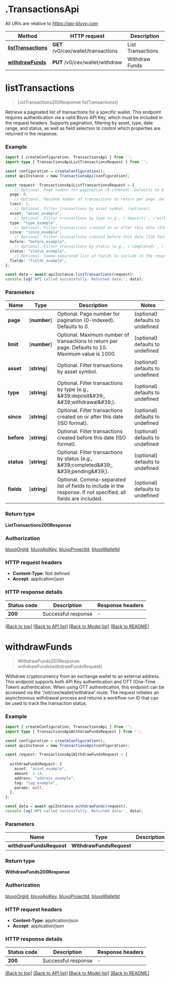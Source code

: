 # .TransactionsApi

All URIs are relative to *https://api-bluvo.com*

Method | HTTP request | Description
------------- | ------------- | -------------
[**listTransactions**](TransactionsApi.md#listTransactions) | **GET** /v0/cex/wallet/transactions | List Transactions
[**withdrawFunds**](TransactionsApi.md#withdrawFunds) | **PUT** /v0/cex/wallet/withdraw | Withdraw Funds


# **listTransactions**
> ListTransactions200Response listTransactions()

Retrieve a paginated list of transactions for a specific wallet. This endpoint requires authentication via a valid Bluvo API Key, which must be included in the request headers. Supports pagination, filtering by asset, type, date range, and status, as well as field selection to control which properties are returned in the response.

### Example


```typescript
import { createConfiguration, TransactionsApi } from '';
import type { TransactionsApiListTransactionsRequest } from '';

const configuration = createConfiguration();
const apiInstance = new TransactionsApi(configuration);

const request: TransactionsApiListTransactionsRequest = {
    // Optional. Page number for pagination (0-indexed). Defaults to 0. (optional)
  page: 0,
    // Optional. Maximum number of transactions to return per page. Defaults to 10. Maximum value is 1000. (optional)
  limit: 1,
    // Optional. Filter transactions by asset symbol. (optional)
  asset: "asset_example",
    // Optional. Filter transactions by type (e.g., \'deposit\', \'withdrawal\'). (optional)
  type: "type_example",
    // Optional. Filter transactions created on or after this date (ISO format). (optional)
  since: "since_example",
    // Optional. Filter transactions created before this date (ISO format). (optional)
  before: "before_example",
    // Optional. Filter transactions by status (e.g., \'completed\', \'pending\'). (optional)
  status: "status_example",
    // Optional. Comma-separated list of fields to include in the response. If not specified, all fields are included. (optional)
  fields: "fields_example",
};

const data = await apiInstance.listTransactions(request);
console.log('API called successfully. Returned data:', data);
```


### Parameters

Name | Type | Description  | Notes
------------- | ------------- | ------------- | -------------
 **page** | [**number**] | Optional. Page number for pagination (0-indexed). Defaults to 0. | (optional) defaults to undefined
 **limit** | [**number**] | Optional. Maximum number of transactions to return per page. Defaults to 10. Maximum value is 1000. | (optional) defaults to undefined
 **asset** | [**string**] | Optional. Filter transactions by asset symbol. | (optional) defaults to undefined
 **type** | [**string**] | Optional. Filter transactions by type (e.g., \&#39;deposit\&#39;, \&#39;withdrawal\&#39;). | (optional) defaults to undefined
 **since** | [**string**] | Optional. Filter transactions created on or after this date (ISO format). | (optional) defaults to undefined
 **before** | [**string**] | Optional. Filter transactions created before this date (ISO format). | (optional) defaults to undefined
 **status** | [**string**] | Optional. Filter transactions by status (e.g., \&#39;completed\&#39;, \&#39;pending\&#39;). | (optional) defaults to undefined
 **fields** | [**string**] | Optional. Comma-separated list of fields to include in the response. If not specified, all fields are included. | (optional) defaults to undefined


### Return type

**ListTransactions200Response**

### Authorization

[bluvoOrgId](README.md#bluvoOrgId), [bluvoApiKey](README.md#bluvoApiKey), [bluvoProjectId](README.md#bluvoProjectId), [bluvoWalletId](README.md#bluvoWalletId)

### HTTP request headers

 - **Content-Type**: Not defined
 - **Accept**: application/json


### HTTP response details
| Status code | Description | Response headers |
|-------------|-------------|------------------|
**200** | Successful response |  -  |

[[Back to top]](#) [[Back to API list]](README.md#documentation-for-api-endpoints) [[Back to Model list]](README.md#documentation-for-models) [[Back to README]](README.md)

# **withdrawFunds**
> WithdrawFunds200Response withdrawFunds(withdrawFundsRequest)

Withdraw cryptocurrency from an exchange wallet to an external address. This endpoint supports both API Key authentication and OTT (One-Time Token) authentication. When using OTT authentication, this endpoint can be accessed via the \'/ott/cex/wallet/withdraw\' route. The request initiates an asynchronous withdrawal process and returns a workflow run ID that can be used to track the transaction status.

### Example


```typescript
import { createConfiguration, TransactionsApi } from '';
import type { TransactionsApiWithdrawFundsRequest } from '';

const configuration = createConfiguration();
const apiInstance = new TransactionsApi(configuration);

const request: TransactionsApiWithdrawFundsRequest = {
  
  withdrawFundsRequest: {
    asset: "asset_example",
    amount: 3.14,
    address: "address_example",
    tag: "tag_example",
    params: null,
  },
};

const data = await apiInstance.withdrawFunds(request);
console.log('API called successfully. Returned data:', data);
```


### Parameters

Name | Type | Description  | Notes
------------- | ------------- | ------------- | -------------
 **withdrawFundsRequest** | **WithdrawFundsRequest**|  |


### Return type

**WithdrawFunds200Response**

### Authorization

[bluvoOrgId](README.md#bluvoOrgId), [bluvoApiKey](README.md#bluvoApiKey), [bluvoProjectId](README.md#bluvoProjectId), [bluvoWalletId](README.md#bluvoWalletId)

### HTTP request headers

 - **Content-Type**: application/json
 - **Accept**: application/json


### HTTP response details
| Status code | Description | Response headers |
|-------------|-------------|------------------|
**200** | Successful response |  -  |

[[Back to top]](#) [[Back to API list]](README.md#documentation-for-api-endpoints) [[Back to Model list]](README.md#documentation-for-models) [[Back to README]](README.md)



